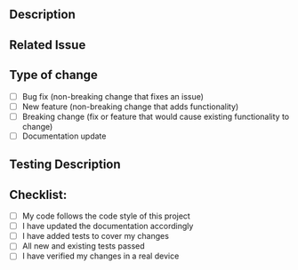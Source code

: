 ## Description
<!--- Describe your changes in detail -->

## Related Issue
<!--- Please link to the issue here: -->

## Type of change
- [ ] Bug fix (non-breaking change that fixes an issue)
- [ ] New feature (non-breaking change that adds functionality)
- [ ] Breaking change (fix or feature that would cause existing functionality to change)
- [ ] Documentation update

## Testing Description
<!--- Please describe how you tested your changes -->

## Checklist:
- [ ] My code follows the code style of this project
- [ ] I have updated the documentation accordingly
- [ ] I have added tests to cover my changes
- [ ] All new and existing tests passed
- [ ] I have verified my changes in a real device